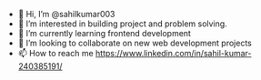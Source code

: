 - 👋 Hi, I’m @sahilkumar003
- 👀 I’m interested in building project and problem solving.
- 🌱 I’m currently learning frontend development 
- 💞️ I’m looking to collaborate on new web development projects 
- 📫 How to reach me https://www.linkedin.com/in/sahil-kumar-240385191/

<!---
sahilkumar003/sahilkumar003 is a ✨ special ✨ repository because its `README.md` (this file) appears on your GitHub profile.
You can click the Preview link to take a look at your changes.
--->
